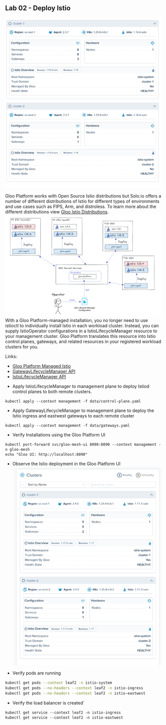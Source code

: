 ## Lab 02 - Deploy Istio <a name="lab-02---deploy-istio-"></a>


![Istio Gloo UI](images/gloo-ui-istio.png)

Gloo Platform works with Open Source Istio distributions but Solo.io offers a number of different distributions of Istio for different types of environments and use cases such as FIPS, Arm, and distroless.
To learn more about the different distributions view [Gloo Istio Distributions](https://docs.solo.io/gloo-mesh-enterprise/latest/reference/version/gloo_mesh_istio/).
![Managed Istio with Gloo Platform](images/managed-istio.png)
With a Gloo Platform-managed installation, you no longer need to use istioctl to individually install Istio in each workload cluster. Instead, you can supply IstioOperator configurations in a IstioLifecycleManager resource to your management cluster. Gloo Platform translates this resource into Istio control planes, gateways, and related resources in your registered workload clusters for you.

Links:
- [Gloo Platform Managed Istio](https://docs.solo.io/gloo-mesh-enterprise/latest/setup/installation/istio/gm_managed_istio/)
- [GatewayLifecycleManager API](https://docs.solo.io/gloo-mesh-enterprise/latest/reference/api/gateway_lifecycle_manager/)
- [IstioLifecycleManager API](https://docs.solo.io/gloo-mesh-enterprise/latest/reference/api/istio_lifecycle_manager/)
* Apply IstioLifecycleManager to management plane to deploy Istiod control planes to both remote clusters.
```shell
kubectl apply --context management -f data/control-plane.yaml
```

* Apply GatewayLifecycleManager to management plane to deploy the Istio ingress and eastwest gateways to each remote cluster
```shell
kubectl apply --context management -f data/gateways.yaml
```

* Verify Installations using the Gloo Platform UI
```shell
kubectl port-forward svc/gloo-mesh-ui 8090:8090 --context management -n gloo-mesh
echo "Gloo UI: http://localhost:8090"
```

* Observe the Istio deployment in the Gloo Platform UI
![Gloo Platform Istio UI](images/ilm-dashboard.png)

* Verify pods are running
```bash
kubectl get pods --context leaf2 -n istio-system
kubectl get pods --no-headers --context leaf2 -n istio-ingress
kubectl get pods --no-headers --context leaf2 -n istio-eastwest
```

* Verify the load balancer is created`
```shell
kubectl get service --context leaf2 -n istio-ingress
kubectl get service --context leaf2 -n istio-eastwest
```
